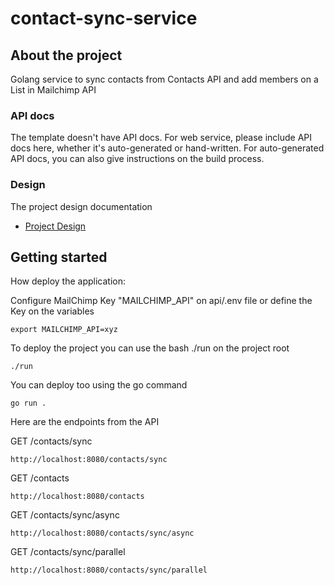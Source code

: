 # contact-sync-service

## About the project

Golang service to sync contacts from Contacts API and add members on a List in Mailchimp API

### API docs

The template doesn't have API docs. For web service, please include API docs here, whether it's
auto-generated or hand-written. For auto-generated API docs, you can also give instructions on the
build process.

### Design

The project design documentation

* [Project Design](https://holly-card-34d.notion.site/Contacts-Sync-Technical-Design-d082fef3f0f24491908668392ddf41c3)

## Getting started

How deploy the application:

Configure MailChimp Key "MAILCHIMP_API" on api/.env file or define the Key on the variables

```
export MAILCHIMP_API=xyz
```

To deploy the project you can use the bash ./run on the project root

```
./run
```

You can deploy too using the go command

```
go run .
```

Here are the endpoints from the API

GET /contacts/sync

```
http://localhost:8080/contacts/sync
```

GET /contacts

```
http://localhost:8080/contacts
```

GET /contacts/sync/async

```
http://localhost:8080/contacts/sync/async
```

GET /contacts/sync/parallel

```
http://localhost:8080/contacts/sync/parallel
```